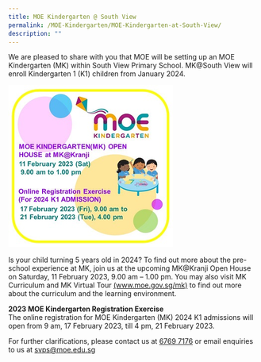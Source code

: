 ```yaml
---
title: MOE Kindergarten @ South View
permalink: /MOE-Kindergarten/MOE-Kindergarten-at-South-View/
description: ""
---
```

<p>We are pleased to share with you that MOE will be setting up an MOE Kindergarten (MK) within South View Primary School. MK@South View will enroll Kindergarten 1 (K1) children from January 2024.</p>
<img style="height:50" src="/images/MK%20reg.jpg">
<p>Is your child turning 5 years old in 2024? To find out more about the pre-school experience at MK, join us at the upcoming MK@Kranji Open House on Saturday, 11 February 2023, 9.00 am – 1.00 pm. You may also visit MK Curriculum and MK Virtual Tour <a href="https://www.moe.gov.sg/mk" target="_blank" rel="noopener">(www.moe.gov.sg/mk)</a> to find out more about the curriculum and the learning environment.</p>

<p><strong>2023 MOE Kindergarten Registration Exercise</strong><br/>
The online registration for MOE Kindergarten (MK) 2024 K1 admissions will open from 9 am, 17 February 2023, till 4 pm, 21 February 2023.</p>

<p>For further clarifications, please contact us at <u>6769 7176</u> or email enquiries to us at <a href="mailto:svps@moe.edu.sg" target="_blank" rel="noopener">svps@moe.edu.sg</p>